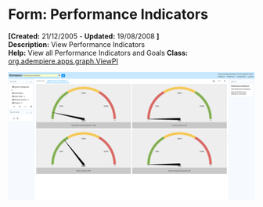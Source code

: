 # Form: Performance Indicators

**[Created:** 21/12/2005 - **Updated:** 19/08/2008 **]**  
**Description:** View Performance Indicators  
**Help:** View all Performance Indicators and Goals
**Class:** [org.adempiere.apps.graph.ViewPI](https://jenkins.idempiere.org/job/iDempiere12Daily/ws/org.idempiere.javadoc/API/org/adempiere/apps/graph/ViewPI.html)

![](/img/docs/manual/PerformanceIndicators-Form_iDempiere_v12.0.0.png)

